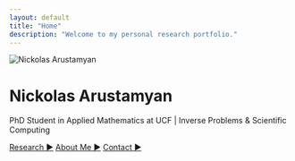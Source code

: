 ```yaml
---
layout: default
title: "Home"
description: "Welcome to my personal research portfolio."
---
```


<div class="hero">
  <img src="{{ '/assets/images/headshot.jpg' | relative_url }}" alt="Nickolas Arustamyan" class="hero-image" />
  <h1>Nickolas Arustamyan</h1>
  <p>PhD Student in Applied Mathematics at UCF | Inverse Problems & Scientific Computing</p>
  <div class="call-to-actions">
    <a href="{{ '/research/' | relative_url }}" class="btn">Research ▶</a>
    <a href="{{ '/about-me/' | relative_url }}" class="btn">About Me ▶</a>
    <a href="{{ '/contact/' | relative_url }}" class="btn">Contact ▶</a>
  </div>

  
</div>
